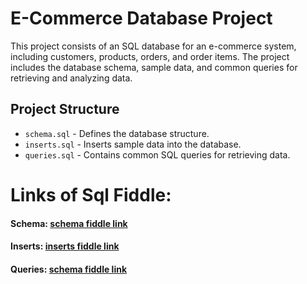 # E-Commerce Database Project  

This project consists of an SQL database for an e-commerce system, including customers, products, orders, and order items. The project includes the database schema, sample data, and common queries for retrieving and analyzing data.  

## Project Structure  
- `schema.sql` - Defines the database structure.  
- `inserts.sql` - Inserts sample data into the database.  
- `queries.sql` - Contains common SQL queries for retrieving data.  

# Links of Sql Fiddle:
#### Schema:  **[schema fiddle link ](https://sqlfiddle.com/postgresql/online-compiler?id=b0d9574f-738e-44b9-83f9-eda4466a4389)**  
#### Inserts:  **[inserts fiddle link ](https://sqlfiddle.com/postgresql/online-compiler?id=dd413dc5-c5de-4ced-b0c5-4ad09f19cd61)** 
#### Queries:  **[schema fiddle link](https://sqlfiddle.com/postgresql/online-compiler?id=07733461-a031-42f6-bbba-d9ce716d0903)** 
